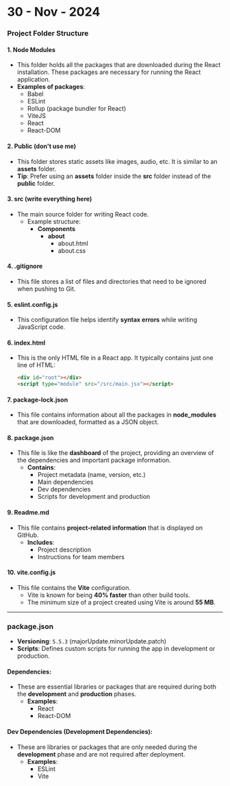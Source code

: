 # 30 - Nov - 2024

### Project Folder Structure

#### 1. **Node Modules**

- This folder holds all the packages that are downloaded during the React installation. These packages are necessary for running the React application.
- **Examples of packages**:
  - Babel
  - ESLint
  - Rollup (package bundler for React)
  - ViteJS
  - React
  - React-DOM

#### 2. **Public (don't use me)**

- This folder stores static assets like images, audio, etc. It is similar to an **assets** folder.
- **Tip**: Prefer using an **assets** folder inside the **src** folder instead of the **public** folder.

#### 3. **src (write everything here)**

- The main source folder for writing React code.
  - Example structure:
    - **Components**
      - **about**
        - about.html
        - about.css

#### 4. **.gitignore**

- This file stores a list of files and directories that need to be ignored when pushing to Git.

#### 5. **eslint.config.js**

- This configuration file helps identify **syntax errors** while writing JavaScript code.

#### 6. **index.html**

- This is the only HTML file in a React app. It typically contains just one line of HTML:
  ```html
  <div id="root"></div>
  <script type="module" src="/src/main.jsx"></script>
  ```

#### 7. **package-lock.json**

- This file contains information about all the packages in **node_modules** that are downloaded, formatted as a JSON object.

#### 8. **package.json**

- This file is like the **dashboard** of the project, providing an overview of the dependencies and important package information.
  - **Contains**:
    - Project metadata (name, version, etc.)
    - Main dependencies
    - Dev dependencies
    - Scripts for development and production

#### 9. **Readme.md**

- This file contains **project-related information** that is displayed on GitHub.
  - **Includes**:
    - Project description
    - Instructions for team members

#### 10. **vite.config.js**

- This file contains the **Vite** configuration.
  - Vite is known for being **40% faster** than other build tools.
  - The minimum size of a project created using Vite is around **55 MB**.

---

### package.json

- **Versioning**: `5.5.3` (majorUpdate.minorUpdate.patch)
- **Scripts**: Defines custom scripts for running the app in development or production.

#### Dependencies:

- These are essential libraries or packages that are required during both the **development** and **production** phases.
  - **Examples**:
    - React
    - React-DOM

#### Dev Dependencies (Development Dependencies):

- These are libraries or packages that are only needed during the **development** phase and are not required after deployment.
  - **Examples**:
    - ESLint
    - Vite
